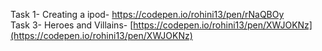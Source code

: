 Task 1- Creating a ipod- https://codepen.io/rohini13/pen/rNaQBOy \
Task 3- Heroes and Villains- [https://codepen.io/rohini13/pen/XWJOKNz](https://codepen.io/rohini13/pen/XWJOKNz)
